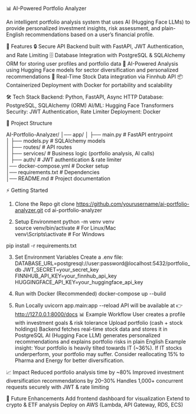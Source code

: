 📊 AI-Powered Portfolio Analyzer

An intelligent portfolio analysis system that uses AI (Hugging Face LLMs) to provide personalized investment insights, risk assessment, and plain-English recommendations based on a user’s financial profile.

🚀 Features
🔒 Secure API Backend built with FastAPI, JWT Authentication, and Rate Limiting
🗄️ Database Integration with PostgreSQL & SQLAlchemy ORM for storing user profiles and portfolio data
🤖 AI-Powered Analysis using Hugging Face models for sector diversification and personalized recommendations
📡 Real-Time Stock Data integration via Finnhub API
📦 Containerized Deployment with Docker for portability and scalability


🛠️ Tech Stack
Backend: Python, FastAPI, Async HTTP
Database: PostgreSQL, SQLAlchemy (ORM)
AI/ML: Hugging Face Transformers
Security: JWT Authentication, Rate Limiter
Deployment: Docker


📂 Project Structure

AI-Portfolio-Analyzer/
│── app/
│   ├── main.py          # FastAPI entrypoint  
│   ├── models.py        # SQLAlchemy models  
│   ├── routes/          # API routes  
│   ├── services/        # Business logic (portfolio analysis, AI calls)  
│   ├── auth/            # JWT authentication & rate limiter  
│── docker-compose.yml   # Docker setup  
│── requirements.txt     # Dependencies  
│── README.md            # Project documentation  


⚡ Getting Started

1. Clone the Repo
git clone https://github.com/yourusername/ai-portfolio-analyzer.git
cd ai-portfolio-analyzer

2. Setup Environment
python -m venv venv  
source venv/bin/activate   # For Linux/Mac  
venv\Scripts\activate      # For Windows  

pip install -r requirements.txt

3. Set Environment Variables
Create a .env file:
DATABASE_URL=postgresql://user:password@localhost:5432/portfolio_db
JWT_SECRET=your_secret_key
FINNHUB_API_KEY=your_finnhub_api_key
HUGGINGFACE_API_KEY=your_huggingface_api_key

4. Run with Docker (Recommended)
docker-compose up --build

5. Run Locally
uvicorn app.main:app --reload
API will be available at 👉 http://127.0.0.1:8000/docs
📊 Example Workflow
User creates a profile with investment goals & risk tolerance
Upload portfolio (cash + stock holdings)
Backend fetches real-time stock data and stores it in PostgreSQL
AI (Hugging Face LLM) generates personalized recommendations and explains portfolio risks in plain English
Example insight:
Your portfolio is heavily tilted towards IT (~36%). 
If IT stocks underperform, your portfolio may suffer. 
Consider reallocating 15% to Pharma and Energy for better diversification.

📈 Impact
Reduced portfolio analysis time by ~80%
Improved investment diversification recommendations by 20–30%
Handles 1,000+ concurrent requests securely with JWT & rate limiting

🔮 Future Enhancements
Add frontend dashboard for visualization
Extend to crypto & ETF analysis
Deploy on AWS (Lambda, API Gateway, RDS, ECS)
